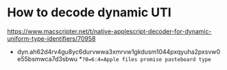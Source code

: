 # How to decode dynamic UTI

https://www.macscripter.net/t/native-applescript-decoder-for-dynamic-uniform-type-identifiers/70958

* dyn.ah62d4rv4gu8yc6durvwwa3xmrvw1gkdusm1044pxqyuha2pxsvw0e55bsmwca7d3sbwu
  *`?0=6:4=Apple files promise pasteboard type`
